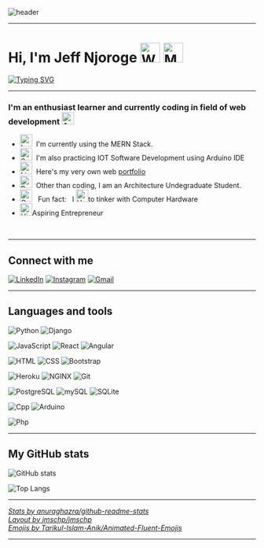 


<!-- Hello World Header -->

![header](https://capsule-render.vercel.app/api?type=waving&color=auto&text=Hello%20World!&fontSize=40&fontColor=ffffff)

---

<!-- Page Header -->
<h1>
    <b>Hi, I'm Jeff Njoroge&nbsp<img src="https://raw.githubusercontent.com/Tarikul-Islam-Anik/Animated-Fluent-Emojis/master/Emojis/Hand%20gestures/Waving%20Hand%20Light%20Skin%20Tone.png" alt="Waving Hand Light Skin Tone" width="40" height="40"/>
    <img src="https://raw.githubusercontent.com/Tarikul-Islam-Anik/Animated-Fluent-Emojis/master/Emojis/People/Man%20Technologist.png" alt="Man Technologist" width="40" height="40" /></b>
</h1>

<!-- Intro Animation -->

<a class="centre-obj" href="https://git.io/typing-svg"><img  src="https://readme-typing-svg.demolab.com?font=Fira+Code&weight=600&duration=2500&pause=500&color=FD5C63&random=true&width=435&lines=Full+Stack+Developer;IoT+Enthusiast;Hardware+Tinkerer;Architecture+Student;PC+Builder;Learning+DevOps" alt="Typing SVG" /></a>

---




<h3>I'm an enthusiast learner and currently coding in field of web development&nbsp<img src="https://raw.githubusercontent.com/Tarikul-Islam-Anik/Animated-Fluent-Emojis/master/Emojis/Travel%20and%20places/Anchor.png" alt="Anchor" width="25" height="25" /></h3>
<ul>
<!-- 1 -->
    <li>
      <img src="https://raw.githubusercontent.com/Tarikul-Islam-Anik/Animated-Fluent-Emojis/master/Emojis/Objects/Laptop.png" alt="Laptop" width="25" height="25" />&nbsp&nbspI'm currently using the MERN Stack.
    </li>
    <!-- 2 -->
    <li>
      <img src="https://raw.githubusercontent.com/Tarikul-Islam-Anik/Animated-Fluent-Emojis/master/Emojis/Objects/Screwdriver.png" alt="Screwdriver" width="25" height="25" />&nbsp&nbspI'm also practicing IOT Software Development using Arduino IDE
    </li>
    <!-- 3 -->
    <li>
        <img src="https://raw.githubusercontent.com/Tarikul-Islam-Anik/Animated-Fluent-Emojis/master/Emojis/Objects/Link.png" alt="Link" width="25" height="25" />&nbsp&nbspHere's my very own web <a href="https://github.com/jeff283">portfolio</a>
    </li>
    <!-- 4 -->
    <li>
      <img src="https://raw.githubusercontent.com/Tarikul-Islam-Anik/Animated-Fluent-Emojis/master/Emojis/Objects/Pencil.png" alt="Pencil" width="25" height="25" />&nbsp&nbspOther than coding, I am an Architecture Undegraduate Student.
    </li>
  <!-- 5 -->
    <li>
      <img src="https://raw.githubusercontent.com/Tarikul-Islam-Anik/Animated-Fluent-Emojis/master/Emojis/Objects/Gear.png" alt="Gear" width="25" height="25" />
      &nbsp&nbspFun fact: &nbsp I 
      <img src="https://raw.githubusercontent.com/Tarikul-Islam-Anik/Animated-Fluent-Emojis/master/Emojis/Activities/Heart%20Suit.png" alt="Heart Suit" width="25" height="25" />to tinker with Computer Hardware
    </li>
  <!-- 6 -->
    <li>
      <img src="https://raw.githubusercontent.com/Tarikul-Islam-Anik/Animated-Fluent-Emojis/master/Emojis/Travel%20and%20places/High%20Voltage.png" alt="High Voltage" width="25" height="25" />Aspiring Entrepreneur
    </li>
</ul>
<br>

<!-- ## 👋 Hi, I’m Jeff Njoroge
## 👨🏽‍💻 I am a Full Stack Developer
- *Architect by day, Coder by night*
 -->

---

## Connect with me

[![LinkedIn][linkedin_badge]][linkedin_link] [![Instagram][instagram_badge]][instagram_link] [![Gmail][gmail_badge]][gmail_link]

---

## Languages and tools

![Python][python_badge] ![Django][django_badge]

![JavaScript][javascript_badge] ![React][react_badge] ![Angular][angular_badge]

![HTML][html_badge] ![CSS][css_img] ![Bootstrap][bootstrap_badge]

![Heroku][heroku_badge] ![NGINX][nginx_badge] ![Git][git_badge]

![PostgreSQL][postgresql_badge] ![mySQL][mysql_badge] ![SQLite][sqlite_badge]

![Cpp][cpp_badge] ![Arduino][arduino_badge]

![Php][php_badge]

---

## My GitHub stats

![GitHub stats][github_stats_img]

![Top Langs][top_langs_img]

---

[_Stats by anuraghazra/github-readme-stats_](https://github.com/anuraghazra/github-readme-stats)  
[_Layout by jmschp/jmschp_](https://github.com/jmschp/jmschp)  
[_Emojis by Tarikul-Islam-Anik/Animated-Fluent-Emojis_](https://github.com/Tarikul-Islam-Anik/Animated-Fluent-Emojis/tree/master/Emojis)


---

<!-- link references -->

[linkedin_link]: https://www.linkedin.com/in/jefnjoroge/ "LinkedIn"
[instagram_link]: https://www.instagram.com/pepa.texcha/ "Instagram"
[gmail_link]: mailto:njorogejeff2019@gmail.com "Gmail"

<!-- badge references -->

[css_img]: https://img.shields.io/badge/-css-ffffff?style=for-the-badge&logo=css3&logoColor=264DE4 "CSS"
[django_badge]: https://img.shields.io/badge/-django-ffffff?style=for-the-badge&logo=django&logoColor=50BE95 "Django"
[dev_badge]: https://img.shields.io/badge/-dev-363D44?style=for-the-badge&logo=dev.to "Dev"
[git_badge]: https://img.shields.io/badge/-git-ffffff?style=for-the-badge&logo=git "Git"
[heroku_badge]: https://img.shields.io/badge/-heroku-ffffff?style=for-the-badge&logo=heroku&logoColor=79589F "Heroku"
[html_badge]: https://img.shields.io/badge/-html-ffffff?style=for-the-badge&logo=html5 "HTML"
[instagram_badge]: https://img.shields.io/badge/-Instagram-E1306C?style=for-the-badge&logo=instagram&logoColor=ffffff "Instagram"
[gmail_badge]: https://img.shields.io/badge/Gmail-D14836?style=for-the-badge&logo=gmail&logoColor=white "Gmail"
[javascript_badge]: https://img.shields.io/badge/JavaScript-323330?style=for-the-badge&logo=javascript&logoColor=F7DF1E "JavaScript"
[linkedin_badge]: https://img.shields.io/badge/-LinkedIn-0B66C2?style=for-the-badge&logo=linkedin "LinkedIn"
[nginx_badge]: https://img.shields.io/badge/-nginx-ffffff?style=for-the-badge&logo=nginx&logoColor=009639 "NGINX"
[postgresql_badge]: https://img.shields.io/badge/PostgreSQL-316192?style=for-the-badge&logo=postgresql&logoColor=white "PostgreSQL"
[mysql_badge]: https://img.shields.io/badge/MySQL-00000F?style=for-the-badge&logo=mysql&logoColor=white "mySQL"
[sqlite_badge]: https://img.shields.io/badge/sqlite-%2307405e.svg?style=for-the-badge&logo=sqlite&logoColor=white "SQLite"
[python_badge]: https://img.shields.io/badge/Python-14354C?style=for-the-badge&logo=python&logoColor=white "Python"
[react_badge]: https://img.shields.io/badge/React-20232A?style=for-the-badge&logo=react&logoColor=61DAFB "React"
[angular_badge]: https://img.shields.io/badge/Angular-DD0031?style=for-the-badge&logo=angular&logoColor=white "Angular"
[bootstrap_badge]: https://img.shields.io/badge/Bootstrap-563D7C?style=for-the-badge&logo=bootstrap&logoColor=white "Bootstrap"
[php_badge]: https://img.shields.io/badge/PHP-777BB4?style=for-the-badge&logo=php&logoColor=white "Php"
[cpp_badge]: https://img.shields.io/badge/C%2B%2B-00599C?style=for-the-badge&logo=c%2B%2B&logoColor=white "Cpp"
[arduino_badge]: https://img.shields.io/badge/Arduino_IDE-00979D?style=for-the-badge&logo=arduino&logoColor=white "Arduino"

<!-- img references -->

[github_stats_img]: https://github-readme-stats.vercel.app/api?username=jeff283&show_icons=true&hide_border=true&include_all_commits=true&count_private=true&theme=radical "jeff283 GitHub Stats"
[top_langs_img]: https://github-readme-stats.vercel.app/api/top-langs/?username=jeff283&layout=compact&langs_count=8&hide_border=true&theme=radical "Jeff Top Lang"

<!---
jeff283/jeff283 is a ✨ special ✨ repository because its `README.md` (this file) appears on your GitHub profile.
You can click the Preview link to take a look at your changes.
--->
